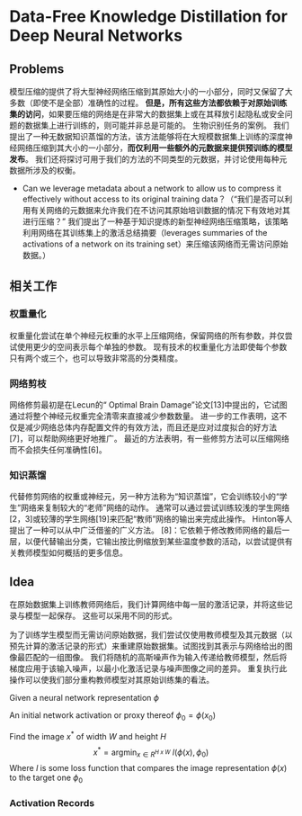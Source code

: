 # Data-Free Knowledge Distillation for Deep Neural Networks 

## Problems

模型压缩的提供了将大型神经网络压缩到其原始大小的一小部分，同时又保留了大多数（即使不是全部）准确性的过程。 **但是，所有这些方法都依赖于对原始训练集的访问**，如果要压缩的网络是在非常大的数据集上或在其释放引起隐私或安全问题的数据集上进行训练的，则可能并非总是可能的。 生物识别任务的案例。 我们提出了一种无数据知识蒸馏的方法，该方法能够将在大规模数据集上训练的深度神经网络压缩到其大小的一小部分，**而仅利用一些额外的元数据来提供预训练的模型发布**。 我们还将探讨可用于我们的方法的不同类型的元数据，并讨论使用每种元数据所涉及的权衡。



- Can we leverage metadata about a network to allow us to compress it effectively without access to its original training data？（“我们是否可以利用有关网络的元数据来允许我们在不访问其原始培训数据的情况下有效地对其进行压缩？” 我们提出了一种基于知识提炼的新型神经网络压缩策略，该策略利用网络在其训练集上的激活总结摘要（leverages summaries of the activations of a network on its training set）来压缩该网络而无需访问原始数据。）

## 相关工作

### 权重量化

权重量化尝试在单个神经元权重的水平上压缩网络，保留网络的所有参数，并仅尝试使用更少的空间表示每个单独的参数。 现有技术的权重量化方法即使每个参数只有两个或三个，也可以导致非常高的分类精度。

### 网络剪枝

网络修剪最初是在Lecun的“ Optimal Brain Damage”论文[13]中提出的，它试图通过将整个神经元权重完全清零来直接减少参数数量。 进一步的工作表明，这不仅是减少网络总体内存配置文件的有效方法，而且还是应对过度拟合的好方法[7]，可以帮助网络更好地推广。 最近的方法表明，有一些修剪方法可以压缩网络而不会损失任何准确性[6]。

### 知识蒸馏

代替修剪网络的权重或神经元，另一种方法称为“知识蒸馏”，它会训练较小的“学生”网络来复制较大的“老师”网络的动作。 通常可以通过尝试训练较浅的学生网络[2，3]或较薄的学生网络[19]来匹配“教师”网络的输出来完成此操作。 Hinton等人提出了一种可以从中广泛借鉴的广义方法。 [8]：它依赖于修改教师网络的最后一层，以便代替输出分类，它输出按比例缩放到某些温度参数的活动，以尝试提供有关教师模型如何概括的更多信息。

## Idea

在原始数据集上训练教师网络后，我们计算网络中每一层的激活记录，并将这些记录与模型一起保存。 这些可以采用不同的形式。

为了训练学生模型而无需访问原始数据，我们尝试仅使用教师模型及其元数据（以预先计算的激活记录的形式）来重建原始数据集。试图找到其表示与网络给出的图像最匹配的一组图像。 我们将随机的高斯噪声作为输入传递给教师模型，然后将梯度应用于该输入噪声，以最小化激活记录与噪声图像之间的差异。 重复执行此操作可以使我们部分重构教师模型对其原始训练集的看法。

Given a  neural network representation $\phi$ 

An initial network activation or proxy thereof $\phi_0 = \phi (x_0)$

Find the image $x^*$ of width $W$ and height $H$
$$
x^* = \mathop{argmin}_{x\in R^{H \ x \ W}}\ l(\phi(x),\phi_0)
$$
Where $l$ is some loss function that compares the image representation $\phi (x)$ to the target one $\phi_0$

### Activation Records

